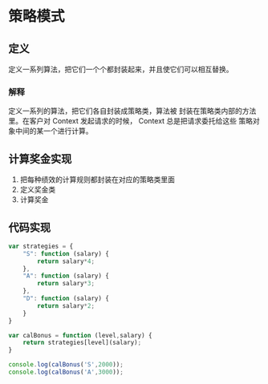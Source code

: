 # 策略模式
## 定义 
定义一系列算法，把它们一个个都封装起来，并且使它们可以相互替换。

### 解释
定义一系列的算法，把它们各自封装成策略类，算法被
封装在策略类内部的方法里。在客户对 Context 发起请求的时候， Context 总是把请求委托给这些
策略对象中间的某一个进行计算。
## 计算奖金实现
1. 把每种绩效的计算规则都封装在对应的策略类里面
2. 定义奖金类
3. 计算奖金

## 代码实现
```javascript
var strategies = {
    "S": function (salary) {
        return salary*4;
    },
    "A": function (salary) {
        return salary*3;
    },
    "D": function (salary) {
        return salary*2;
    }
}

var calBonus = function (level,salary) {
    return strategies[level](salary);
}

console.log(calBonus('S',2000));
console.log(calBonus('A',3000));
```